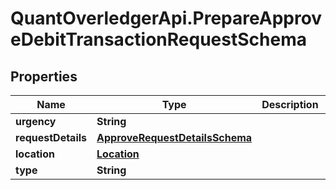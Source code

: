 # QuantOverledgerApi.PrepareApproveDebitTransactionRequestSchema

## Properties

Name | Type | Description | Notes
------------ | ------------- | ------------- | -------------
**urgency** | **String** |  | [optional] 
**requestDetails** | [**ApproveRequestDetailsSchema**](ApproveRequestDetailsSchema.md) |  | [optional] 
**location** | [**Location**](Location.md) |  | [optional] 
**type** | **String** |  | [optional] 


